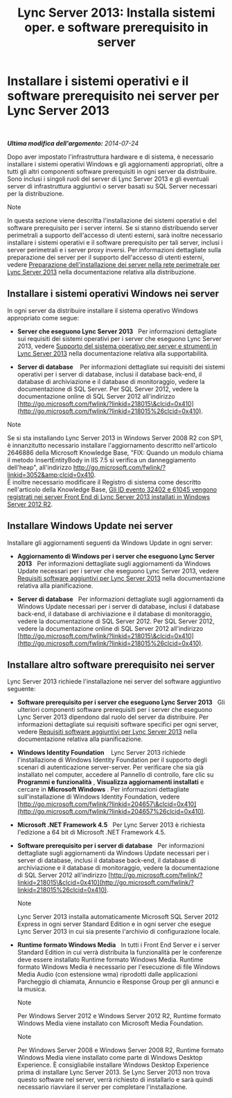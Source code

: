 ﻿---
title: "Lync Server 2013: Installa sistemi oper. e software prerequisito in server"
TOCTitle: Installare i sistemi operativi e il software prerequisito nei server
ms:assetid: 055991e0-5aeb-43fc-a7ba-d4b02316d73b
ms:mtpsurl: https://technet.microsoft.com/it-it/library/Gg398103(v=OCS.15)
ms:contentKeyID: 49299546
ms.date: 08/24/2015
mtps_version: v=OCS.15
ms.translationtype: HT
---

# Installare i sistemi operativi e il software prerequisito nei server per Lync Server 2013

 

_**Ultima modifica dell'argomento:** 2014-07-24_

Dopo aver impostato l'infrastruttura hardware e di sistema, è necessario installare i sistemi operativi Windows e gli aggiornamenti appropriati, oltre a tutti gli altri componenti software prerequisiti in ogni server da distribuire. Sono inclusi i singoli ruoli del server di Lync Server 2013 e gli eventuali server di infrastruttura aggiuntivi o server basati su SQL Server necessari per la distribuzione.


> [!NOTE]
> In questa sezione viene descritta l'installazione dei sistemi operativi e del software prerequisito per i server interni. Se si stanno distribuendo server perimetrali a supporto dell'accesso di utenti esterni, sarà inoltre necessario installare i sistemi operativi e il software prerequisito per tali server, inclusi i server perimetrali e i server proxy inversi. Per informazioni dettagliate sulla preparazione dei server per il supporto dell'accesso di utenti esterni, vedere <A href="lync-server-2013-preparing-for-installation-of-servers-in-the-perimeter-network.md">Preparazione dell'installazione dei server nella rete perimetrale per Lync Server 2013</A> nella documentazione relativa alla distribuzione.



## Installare i sistemi operativi Windows nei server

In ogni server da distribuire installare il sistema operativo Windows appropriato come segue:

  - **Server che eseguono Lync Server 2013**   Per informazioni dettagliate sui requisiti dei sistemi operativi per i server che eseguono Lync Server 2013, vedere [Supporto del sistema operativo per server e strumenti in Lync Server 2013](lync-server-2013-server-and-tools-operating-system-support.md) nella documentazione relativa alla supportabilità.

  - **Server di database**    Per informazioni dettagliate sui requisiti dei sistemi operativi per i server di database, inclusi il database back-end, il database di archiviazione e il database di monitoraggio, vedere la documentazione di SQL Server. Per SQL Server 2012, vedere la documentazione online di SQL Server 2012 all'indirizzo [http://go.microsoft.com/fwlink/?linkid=218015\&clcid=0x410](http://go.microsoft.com/fwlink/?linkid=218015%26clcid=0x410).


> [!NOTE]
> Se si sta installando Lync Server 2013 in Windows Server&nbsp;2008&nbsp;R2 con SP1, è innanzitutto necessario installare l'aggiornamento descritto nell'articolo 2646886 della Microsoft Knowledge Base, "FIX: Quando un modulo chiama il metodo InsertEntityBody in IIS 7.5 si verifica un danneggiamento dell'heap", all'indirizzo <A class=uri href="http://go.microsoft.com/fwlink/?linkid=3052%26clcid=0x410">http://go.microsoft.com/fwlink/?linkid=3052&amp;clcid=0x410</A>.<BR>È inoltre necessario modificare il Registro di sistema come descritto nell'articolo della Knowledge Base, <A href="http://go.microsoft.com/fwlink/p/?linkid=506893">Gli ID evento 32402 e 61045 vengono registrati nei server Front End di Lync Server 2013 installati in Windows Server 2012 R2</A>.



## Installare Windows Update nei server

Installare gli aggiornamenti seguenti da Windows Update in ogni server:

  - **Aggiornamento di Windows per i server che eseguono Lync Server 2013**   Per informazioni dettagliate sugli aggiornamenti da Windows Update necessari per i server che eseguono Lync Server 2013, vedere [Requisiti software aggiuntivi per Lync Server 2013](lync-server-2013-additional-software-requirements.md) nella documentazione relativa alla pianificazione.

  - **Server di database**   Per informazioni dettagliate sugli aggiornamenti da Windows Update necessari per i server di database, inclusi il database back-end, il database di archiviazione e il database di monitoraggio, vedere la documentazione di SQL Server 2012. Per SQL Server 2012, vedere la documentazione online di SQL Server 2012 all'indirizzo [http://go.microsoft.com/fwlink/?linkid=218015\&clcid=0x410](http://go.microsoft.com/fwlink/?linkid=218015%26clcid=0x410).

## Installare altro software prerequisito nei server

Lync Server 2013 richiede l'installazione nei server del software aggiuntivo seguente:

  - **Software prerequisito per i server che eseguono Lync Server 2013**   Gli ulteriori componenti software prerequisiti per i server che eseguono Lync Server 2013 dipendono dal ruolo del server da distribuire. Per informazioni dettagliate sui requisiti software specifici per ogni server, vedere [Requisiti software aggiuntivi per Lync Server 2013](lync-server-2013-additional-software-requirements.md) nella documentazione relativa alla pianificazione.

  - **Windows Identity Foundation**    Lync Server 2013 richiede l'installazione di Windows Identity Foundation per il supporto degli scenari di autenticazione server-server. Per verificare che sia già installato nel computer, accedere al Pannello di controllo, fare clic su **Programmi e funzionalità** , **Visualizza aggiornamenti installati** e cercare in **Microsoft Windows** . Per informazioni dettagliate sull'installazione di Windows Identity Foundation, vedere [http://go.microsoft.com/fwlink/?linkid=204657\&clcid=0x410](http://go.microsoft.com/fwlink/?linkid=204657%26clcid=0x410).

  - **Microsoft .NET Framework 4.5**   Per Lync Server 2013 è richiesta l'edizione a 64 bit di Microsoft .NET Framework 4.5.

  - **Software prerequisito per i server di database**   Per informazioni dettagliate sugli aggiornamenti da Windows Update necessari per i server di database, inclusi il database back-end, il database di archiviazione e il database di monitoraggio, vedere la documentazione di SQL Server 2012 all'indirizzo [http://go.microsoft.com/fwlink/?linkid=218015\&clcid=0x410](http://go.microsoft.com/fwlink/?linkid=218015%26clcid=0x410).
    

    > [!NOTE]
    > Lync Server 2013 installa automaticamente Microsoft SQL Server 2012 Express in ogni server Standard Edition e in ogni server che esegue Lync Server 2013 in cui sia presente l'archivio di configurazione locale.



  - **Runtime formato Windows Media**   In tutti i Front End Server e i server Standard Edition in cui verrà distribuita la funzionalità per le conferenze deve essere installato Runtime formato Windows Media. Runtime formato Windows Media è necessario per l'esecuzione di file Windows Media Audio (con estensione wma) riprodotti dalle applicazioni Parcheggio di chiamata, Annuncio e Response Group per gli annunci e la musica.
    

    > [!NOTE]
    > Per Windows Server 2012 e Windows Server 2012 R2, Runtime formato Windows Media viene installato con Microsoft Media Foundation.

    

    > [!NOTE]
    > Per Windows Server&nbsp;2008 e Windows Server&nbsp;2008&nbsp;R2, Runtime formato Windows Media viene installato come parte di Windows Desktop Experience. È consigliabile installare Windows Desktop Experience prima di installare Lync Server 2013. Se Lync Server 2013 non trova questo software nel server, verrà richiesto di installarlo e sarà quindi necessario riavviare il server per completare l'installazione.


